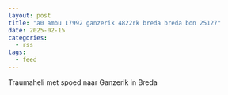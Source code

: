 ```yaml
---
layout: post
title: "a0 ambu 17992 ganzerik 4822rk breda breda bon 25127"
date: 2025-02-15
categories: 
  - rss
tags: 
  - feed
---
```


Traumaheli met spoed naar Ganzerik in Breda
